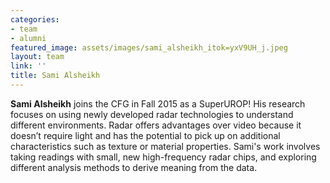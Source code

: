 ```yaml
---
categories:
- team
- alumni
featured_image: assets/images/sami_alsheikh_itok=yxV9UH_j.jpeg
layout: team
link: ''
title: Sami Alsheikh
---
```


**Sami Alsheikh** joins the CFG in Fall 2015 as a SuperUROP! His research focuses on using newly developed radar technologies to understand different environments. Radar offers advantages over video because it doesn’t require light and has the potential to pick up on additional characteristics such as texture or material properties. Sami's work involves taking readings with small, new high-frequency radar chips, and exploring different analysis methods to derive meaning from the data.